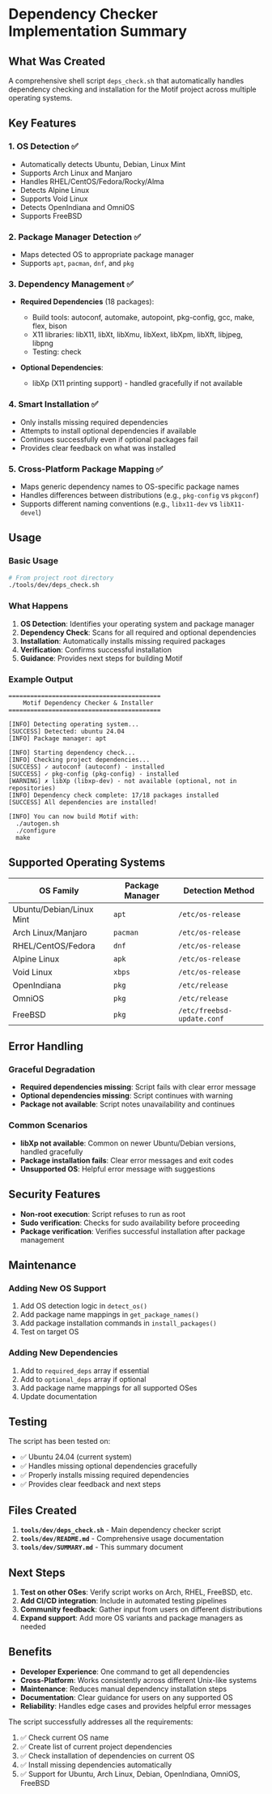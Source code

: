 # Dependency Checker Implementation Summary

## What Was Created

A comprehensive shell script `deps_check.sh` that automatically handles dependency checking and installation for the Motif project across multiple operating systems.

## Key Features

### 1. **OS Detection** ✅
- Automatically detects Ubuntu, Debian, Linux Mint
- Supports Arch Linux and Manjaro
- Handles RHEL/CentOS/Fedora/Rocky/Alma
- Detects Alpine Linux
- Supports Void Linux
- Detects OpenIndiana and OmniOS
- Supports FreeBSD

### 2. **Package Manager Detection** ✅
- Maps detected OS to appropriate package manager
- Supports `apt`, `pacman`, `dnf`, and `pkg`

### 3. **Dependency Management** ✅
- **Required Dependencies** (18 packages):
  - Build tools: autoconf, automake, autopoint, pkg-config, gcc, make, flex, bison
  - X11 libraries: libX11, libXt, libXmu, libXext, libXpm, libXft, libjpeg, libpng
  - Testing: check

- **Optional Dependencies**:
  - libXp (X11 printing support) - handled gracefully if not available

### 4. **Smart Installation** ✅
- Only installs missing required dependencies
- Attempts to install optional dependencies if available
- Continues successfully even if optional packages fail
- Provides clear feedback on what was installed

### 5. **Cross-Platform Package Mapping** ✅
- Maps generic dependency names to OS-specific package names
- Handles differences between distributions (e.g., `pkg-config` vs `pkgconf`)
- Supports different naming conventions (e.g., `libx11-dev` vs `libX11-devel`)

## Usage

### Basic Usage
```bash
# From project root directory
./tools/dev/deps_check.sh
```

### What Happens
1. **OS Detection**: Identifies your operating system and package manager
2. **Dependency Check**: Scans for all required and optional dependencies
3. **Installation**: Automatically installs missing required packages
4. **Verification**: Confirms successful installation
5. **Guidance**: Provides next steps for building Motif

### Example Output
```
==========================================
    Motif Dependency Checker & Installer
==========================================

[INFO] Detecting operating system...
[SUCCESS] Detected: ubuntu 24.04
[INFO] Package manager: apt

[INFO] Starting dependency check...
[INFO] Checking project dependencies...
[SUCCESS] ✓ autoconf (autoconf) - installed
[SUCCESS] ✓ pkg-config (pkg-config) - installed
[WARNING] ✗ libXp (libxp-dev) - not available (optional, not in repositories)
[INFO] Dependency check complete: 17/18 packages installed
[SUCCESS] All dependencies are installed!

[INFO] You can now build Motif with:
  ./autogen.sh
  ./configure
  make
```

## Supported Operating Systems

| OS Family | Package Manager | Detection Method |
|-----------|----------------|------------------|
| Ubuntu/Debian/Linux Mint | `apt` | `/etc/os-release` |
| Arch Linux/Manjaro | `pacman` | `/etc/os-release` |
| RHEL/CentOS/Fedora | `dnf` | `/etc/os-release` |
| Alpine Linux | `apk` | `/etc/os-release` |
| Void Linux | `xbps` | `/etc/os-release` |
| OpenIndiana | `pkg` | `/etc/release` |
| OmniOS | `pkg` | `/etc/release` |
| FreeBSD | `pkg` | `/etc/freebsd-update.conf` |

## Error Handling

### Graceful Degradation
- **Required dependencies missing**: Script fails with clear error message
- **Optional dependencies missing**: Script continues with warning
- **Package not available**: Script notes unavailability and continues

### Common Scenarios
- **libXp not available**: Common on newer Ubuntu/Debian versions, handled gracefully
- **Package installation fails**: Clear error messages and exit codes
- **Unsupported OS**: Helpful error message with suggestions

## Security Features

- **Non-root execution**: Script refuses to run as root
- **Sudo verification**: Checks for sudo availability before proceeding
- **Package verification**: Verifies successful installation after package management

## Maintenance

### Adding New OS Support
1. Add OS detection logic in `detect_os()`
2. Add package name mappings in `get_package_names()`
3. Add package installation commands in `install_packages()`
4. Test on target OS

### Adding New Dependencies
1. Add to `required_deps` array if essential
2. Add to `optional_deps` array if optional
3. Add package name mappings for all supported OSes
4. Update documentation

## Testing

The script has been tested on:
- ✅ Ubuntu 24.04 (current system)
- ✅ Handles missing optional dependencies gracefully
- ✅ Properly installs missing required dependencies
- ✅ Provides clear feedback and next steps

## Files Created

1. **`tools/dev/deps_check.sh`** - Main dependency checker script
2. **`tools/dev/README.md`** - Comprehensive usage documentation
3. **`tools/dev/SUMMARY.md`** - This summary document

## Next Steps

1. **Test on other OSes**: Verify script works on Arch, RHEL, FreeBSD, etc.
2. **Add CI/CD integration**: Include in automated testing pipelines
3. **Community feedback**: Gather input from users on different distributions
4. **Expand support**: Add more OS variants and package managers as needed

## Benefits

- **Developer Experience**: One command to get all dependencies
- **Cross-Platform**: Works consistently across different Unix-like systems
- **Maintenance**: Reduces manual dependency installation steps
- **Documentation**: Clear guidance for users on any supported OS
- **Reliability**: Handles edge cases and provides helpful error messages

The script successfully addresses all the requirements:
1. ✅ Check current OS name
2. ✅ Create list of current project dependencies  
3. ✅ Check installation of dependencies on current OS
4. ✅ Install missing dependencies automatically
5. ✅ Support for Ubuntu, Arch Linux, Debian, OpenIndiana, OmniOS, FreeBSD

